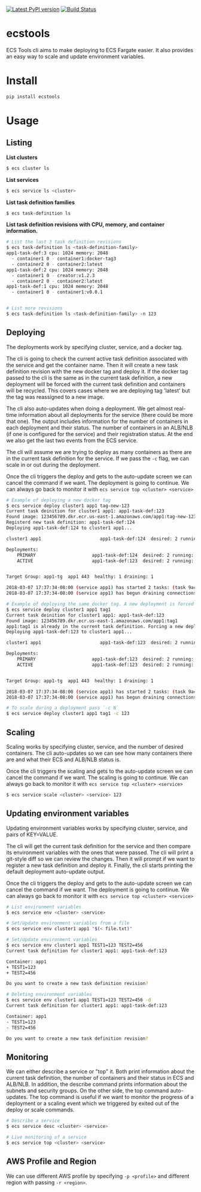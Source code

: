 [![Latest PyPI version](https://img.shields.io/pypi/v/ecstools.svg)](https://pypi.python.org/pypi/ecstools)
[![Build Status](https://travis-ci.org/boroivanov/ecs-tools.svg)](https://travis-ci.org/boroivanov/ecs-tools)

# ecstools
ECS Tools cli aims to make deploying to ECS Fargate easier. It also provides an easy way to scale
and update environment variables.

# Install
```bash
pip install ecstools
```
# Usage

## Listing
**List clusters**
```bash
$ ecs cluster ls
```
**List services**
```bash
$ ecs service ls <cluster>
```
**List task definition families**
```bash
$ ecs task-definition ls
```
**List task definition revisions with CPU, memory, and container information.**
```bash
# List the last 3 task definition revisions
$ ecs task-definition ls <task-definition-family>
app1-task-def:3 cpu: 1024 memory: 2048
  - container1 0 - container1:docker-tag3
  - container2 0 - container2:latest
app1-task-def:2 cpu: 1024 memory: 2048
  - container1 0 - creator:v1.2.3
  - container2 0 - container2:latest
app1-task-def:1 cpu: 1024 memory: 2048
  - container1 0 - container1:v0.0.1


# List more revisions
$ ecs task-definition ls <task-definition-family> -n 123
```

## Deploying
The deployments work by specifying cluster, service, and a docker tag.

The cli is going to check the current active task definition associated with the service and get the container name. Then it will create a new task definition revision with the new docker tag and deploy it. If the docker tag passed to the cli is the same as in the current task definition, a new deployment will be forced with the current task definition and containers will be recycled. This covers cases where we are deploying tag 'latest' but the tag was reassigned to a new image.

The cli also auto-updates when doing a deployment. We get almost real-time information about all deployments for the service (there could be more that one). The output includes information for the number of containers in each deployment and their status. The number of containers in an ALB/NLB (if one is configured for the service) and their registration status. At the end we also get the last two events from the ECS service.

The cli will assume we are trying to deploy as many containers as there are in the current task definition for the service. If we pass the `-c` flag, we can scale in or out during the deployment.

Once the cli triggers the deploy and gets to the auto-update screen we can cancel the command if we want. The deployment is going to continue. We can always go back to monitor it with `ecs service top <cluster> <service>`

```bash
# Example of deploying a new docker tag
$ ecs service deploy cluster1 app1 tag-new-123
Current task deinition for cluster1 app1: app1-task-def:123
Found image: 123456789.dkr.ecr.us-east-1.amazonaws.com/app1:tag-new-123
Registerd new task definition: app1-task-def:124
Deploying app1-task-def:124 to cluster1 app1...

cluster1 app1                      app1-task-def:124  desired: 2 running: 2 pending: 2

Deployments:
    PRIMARY                     app1-task-def:124  desired: 2 running: 0 pending: 2
    ACTIVE                      app1-task-def:123  desired: 2 running: 2 pending: 0


Target Group: app1-tg  app1 443  healthy: 1 draining: 1

2018-03-07 17:37:34-08:00 (service app1) has started 2 tasks: (task 9ac2a0c9-4d9a-49eb-9928-3149fc975bd1) (task 51b3d856-d63e-4066-b871-2d36e9cc63f5).
2018-03-07 17:37:34-08:00 (service app1) has begun draining connections on 1 tasks.

# Example of deploying the same docker tag. A new deployment is forced to recycle containers.
$ ecs service deploy cluster1 app1 tag1
Current task deinition for cluster1 app1: app1-task-def:123
Found image: 123456789.dkr.ecr.us-east-1.amazonaws.com/app1:tag1
app1:tag1 is already in the current task definition. Forcing a new deployment of app1-task-def:123
Deploying app1-task-def:123 to cluster1 app1...

cluster1 app1                      app1-task-def:123  desired: 2 running: 2 pending: 2

Deployments:
    PRIMARY                     app1-task-def:123  desired: 2 running: 0 pending: 2
    ACTIVE                      app1-task-def:123  desired: 2 running: 2 pending: 0


Target Group: app1-tg  app1 443  healthy: 1 draining: 1

2018-03-07 17:37:34-08:00 (service app1) has started 2 tasks: (task 9ac2a0c9-4d9a-49eb-9928-3149fc975bd1) (task 51b3d856-d63e-4066-b871-2d36e9cc63f5).
2018-03-07 17:37:34-08:00 (service app1) has begun draining connections on 1 tasks.

# To scale during a deployment pass `-c N`
$ ecs service deploy cluster1 app1 tag1 -c 123
```

## Scaling
Scaling works by specifying cluster, service, and the number of desired containers. The cli auto-updates so we can see how many containers there are and what their ECS and ALB/NLB status is.

Once the cli triggers the scaling and gets to the auto-update screen we can cancel the command if we want. The scaling is going to continue. We can always go back to monitor it with `ecs service top <cluster> <service>`

```bash
$ ecs service scale <cluster> <service> 123
```

## Updating environment variables
Updating environment variables works by specifying cluster, service, and pairs of KEY=VALUE.

The cli will get the current task definition for the service and then compare its environment variables with the ones that were passed. The cli will print a git-style diff so we can review the changes. Then it will prompt if we want to register a new task definition and deploy it. Finally, the cli starts printing the default deployment auto-update output.

Once the cli triggers the deploy and gets to the auto-update screen we can cancel the command if we want. The deployment is going to continue. We can always go back to monitor it with `ecs service top <cluster> <service>`

```bash
# List environment variables
$ ecs service env <cluster> <service>

# Set/Update environment variables from a file
$ ecs service env cluster1 app1 "$(< file.txt)"

# Set/Update environment variables
$ ecs service env cluster1 app1 TEST1=123 TEST2=456
Current task definition for cluster1 app1: app1-task-def:123

Container: app1
+ TEST1=123
+ TEST2=456

Do you want to create a new task definition revision?

# Deleting environment variables
$ ecs service env cluster1 app1 TEST1=123 TEST2=456 -d
Current task definition for cluster1 app1: app1-task-def:123

Container: app1
- TEST1=123
- TEST2=456

Do you want to create a new task definition revision?
```

## Monitoring
We can either describe a service or "top" it. Both print information about the current task definition, the number of containers and their status in ECS and ALB/NLB. In addition, the describe command prints information about the subnets and security groups. On the other side, the top command auto-updates. The top command is useful if we want to monitor the progress of a deployment or a scaling event which we triggered by exited out of the deploy or scale commands.

```bash
# Describe a service
$ ecs service desc <cluster> <service>

# Live monitoring of a service
$ ecs service top <cluster> <service>
```

## AWS Profile and Region
We can use different AWS profile by specifying `-p <profile>` and different region with passing `-r <region>`.
